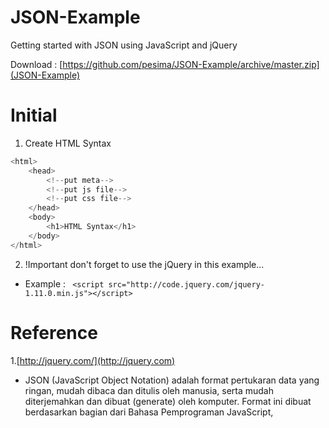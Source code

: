 JSON-Example
============

Getting started with JSON using JavaScript and jQuery

Download : [https://github.com/pesima/JSON-Example/archive/master.zip](JSON-Example)

Initial
=======
 1. Create HTML Syntax

```go
<html>
    <head>
        <!--put meta-->
        <!--put js file-->
        <!--put css file-->
    </head>
    <body>
        <h1>HTML Syntax</h1>
    </body>
</html>

```

 2. !Important don't forget to use the jQuery in this example...

*   Example : ``` <script src="http://code.jquery.com/jquery-1.11.0.min.js"></script>```
   

 
Reference
=========

1.[http://jquery.com/](http://jquery.com)


* JSON (JavaScript Object Notation) adalah format pertukaran data yang ringan, mudah dibaca dan ditulis oleh manusia, serta mudah diterjemahkan dan dibuat (generate) oleh komputer. Format ini dibuat berdasarkan bagian dari Bahasa Pemprograman JavaScript,
 
